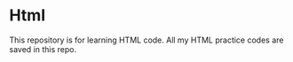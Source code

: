 # Html
This repository is for learning HTML code. All my HTML practice codes are saved in this repo.
